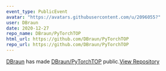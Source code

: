 ```yaml
---
event_type: PublicEvent
avatar: "https://avatars.githubusercontent.com/u/2096055?"
user: DBraun
date: 2020-12-27
repo_name: DBraun/PyTorchTOP
html_url: https://github.com/DBraun/PyTorchTOP
repo_url: https://github.com/DBraun/PyTorchTOP
---
```


<a href='https://github.com/DBraun' target='_blank'>DBraun</a> has made <a href='https://github.com/DBraun/PyTorchTOP' target='_blank'>DBraun/PyTorchTOP</a> public.<a href='https://github.com/DBraun/PyTorchTOP' target='_blank'>View Repository</a>